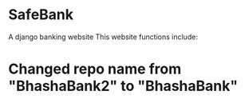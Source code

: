 # SafeBank
A django banking website
This website functions include:

# Changed repo name from "BhashaBank2" to "BhashaBank"
